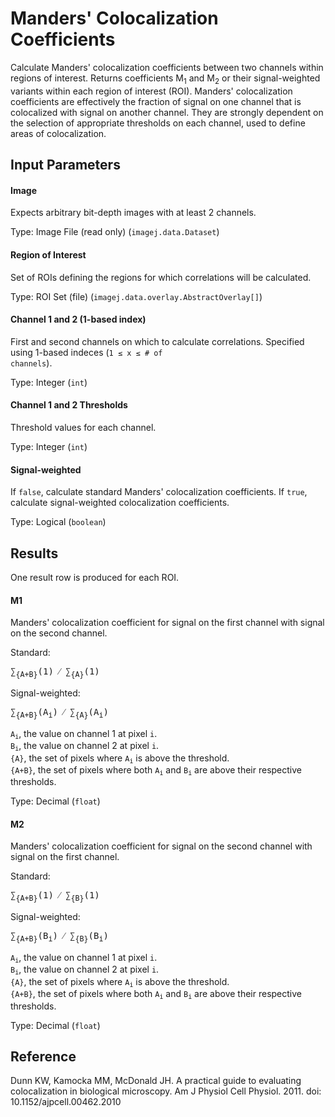 Manders' Colocalization Coefficients
====================================

Calculate Manders' colocalization coefficients
between two channels within regions of interest.
Returns coefficients M<sub>1</sub> and M<sub>2</sub>
or their signal-weighted variants within each
region of interest (ROI). Manders' colocalization
coefficients are effectively the fraction of signal
on one channel that is colocalized with signal on
another channel. They are strongly dependent on
the selection of appropriate thresholds on each
channel, used to define areas of colocalization.

Input Parameters
----------------

#### Image

Expects arbitrary bit-depth images with at least 2 channels.

Type: Image File (read only) (`imagej.data.Dataset`)

#### Region of Interest

Set of ROIs defining the regions for which correlations will be calculated.

Type: ROI Set (file) (`imagej.data.overlay.AbstractOverlay[]`)

#### Channel 1 and 2 (1-based index)

First and second channels on which to calculate correlations. Specified
using 1-based indeces (<code>1 &le; x &le; # of channels</code>).

Type: Integer (`int`)

#### Channel 1 and 2 Thresholds

Threshold values for each channel.

Type: Integer (`int`)

#### Signal-weighted

If `false`, calculate standard Manders' colocalization coefficients.
If `true`, calculate signal-weighted colocalization coefficients.

Type: Logical (`boolean`)

Results
-------

One result row is produced for each ROI.

#### M1

Manders' colocalization coefficient for signal on the first channel
with signal on the second channel.

Standard:    
<pre>
&sum;<sub>{A+B}</sub>(1) &frasl; &sum;<sub>{A}</sub>(1)
</pre>

Signal-weighted:    
<pre>
&sum;<sub>{A+B}</sub>(A<sub>i</sub>) &frasl; &sum;<sub>{A}</sub>(A<sub>i</sub>)
</pre>

<code>A<sub>i</sub></code>, the value on channel 1 at pixel `i`.    
<code>B<sub>i</sub></code>, the value on channel 2 at pixel `i`.    
`{A}`, the set of pixels where <code>A<sub>i</sub></code> is above the threshold.    
`{A+B}`, the set of pixels where both
<code>A<sub>i</sub></code> and <code>B<sub>i</sub></code>
are above their respective thresholds.

Type: Decimal (`float`)

#### M2

Manders' colocalization coefficient for signal on the second channel
with signal on the first channel.

Standard:    
<pre>
&sum;<sub>{A+B}</sub>(1) &frasl; &sum;<sub>{B}</sub>(1)
</pre>

Signal-weighted:    
<pre>
&sum;<sub>{A+B}</sub>(B<sub>i</sub>) &frasl; &sum;<sub>{B}</sub>(B<sub>i</sub>)
</pre>

<code>A<sub>i</sub></code>, the value on channel 1 at pixel `i`.    
<code>B<sub>i</sub></code>, the value on channel 2 at pixel `i`.    
`{A}`, the set of pixels where <code>A<sub>i</sub></code> is above the threshold.    
`{A+B}`, the set of pixels where both
<code>A<sub>i</sub></code> and <code>B<sub>i</sub></code>
are above their respective thresholds.

Type: Decimal (`float`)

Reference
---------

Dunn KW, Kamocka MM, McDonald JH. A practical guide
to evaluating colocalization in biological microscopy.
Am J Physiol Cell Physiol. 2011.
doi: 10.1152/ajpcell.00462.2010
